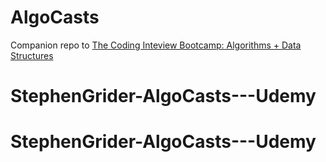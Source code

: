 # AlgoCasts

Companion repo to [The Coding Inteview Bootcamp: Algorithms + Data Structures](https://www.udemy.com/course/coding-interview-bootcamp-algorithms-and-data-structure/)
# StephenGrider-AlgoCasts---Udemy
# StephenGrider-AlgoCasts---Udemy
